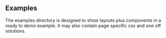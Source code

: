 ## Examples

The examples directory is designed to show layouts plus components in a ready
to demo example.  It may also contain page specific css and one off solutions.
